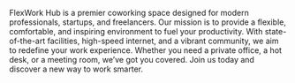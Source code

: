 FlexWork Hub is a premier coworking space designed for modern professionals, startups, and freelancers. Our mission is to provide a flexible, comfortable, and inspiring environment to fuel your productivity. With state-of-the-art facilities, high-speed internet, and a vibrant community, we aim to redefine your work experience. Whether you need a private office, a hot desk, or a meeting room, we’ve got you covered. Join us today and discover a new way to work smarter.

